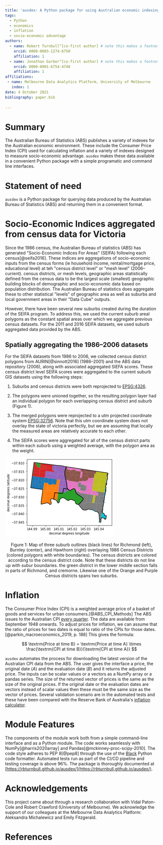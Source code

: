 ```yaml
---
title: 'ausdex: A Python package for using Australian economic indexing data'
tags:
  - Python
  - economics
  - inflation
  - socio-economic advantage
authors:
  - name: Robert Turnbull^[co-first author] # note this makes a footnote saying 'co-first author'
    orcid: 0000-0003-1274-6750
    affiliation: 1
  - name: Jonathan Garber^[co-first author] # note this makes a footnote saying 'co-first author'
    orcid: 0000-0001-6754-4748
    affiliation: 1
affiliations:
 - name: Melbourne Data Analytics Platform, University of Melbourne
   index: 1
date: 4 October 2021
bibliography: paper.bib

---
```


# Summary

The Australian Bureau of Statistics (ABS) publishes a variety of indexes for the Australian
economic environment. These include the Consumer Price Index (CPI) used for calculating inflation
and a variety of indexes designed to measure socio-economic advantage. `ausdex` makes these data
available in a convenient Python package with a simple programatic and command line interfaces. 


# Statement of need

`ausdex` is a Python package for querying data produced by the Australian Bureau of Statistics (ABS) and returning them in a convenient format.


# Socio-Economic Indices aggregated from census data for Victoria

Since the 1986 census, the Australian Bureau of statistics (ABS) has generated "Socio-Economic Indices For Areas" (SEIFA) following each census[@seifa2016]. These indices are aggregations of socio-economic inputs from the census forms (ie household income, rental/mortgage price, educational level) at teh "census district level" or "mesh level" (2006–current). census districts, or mesh levels, geographic areas statistically defined from the census data to be the largest scale (smallest) geographic building blocks of demographic and socio-economic data based on population distribution. The Australian Bureau of statistics does aggregate these to other statistical "levels" of geographic area as well as suburbs and local government areas in their "Data Cube" outputs.

However, there have been several new suburbs created during the duration of the SEIFA program. To address this, we used the current suburb areal polygons as the constant spatial areas over which we aggregate previous census datasets. For the 2011 and 2016 SEIFA datasets, we used suburb aggregated data provided by the ABS.

## Spatially aggregating the 1986–2006 datasets

For the SEIFA datasets from 1986 to 2006, we collected census district polygons from AURIN[@sinnott2016] (1986–2001) and the ABS data repository (2006), along with associated aggregated SIEFA scores. These census district level SEIFA scores were aggregated to the current suburb GIS datasets using the following steps:

1. Suburbs and census districts were both reprojected to [EPSG:4326](https://spatialreference.org/ref/epsg/wgs-84/).
2. The polygons were unioned together, so the resulting polygon layer had an individual polygon for each overlapping census district and suburb (Figure 1).

3. The merged polygons were reprojected to a utm projected coordinate system [EPSG:32756](https://epsg.io/32756). Note that this utm coordinate system does not overlay the state of victoria perfectly, but we are assuming that locally the measured areas are relatively accurate to each other.

4. The SEIFA scores were aggregated for all of the census district parts within each suburb using a weighted average, with the polygon area as the weight.

![Figure 1](paper_images/example_overlay.png)
<p align = "center"> Figure 1: Map of three suburb outlines (black lines) for Richmond (left), Burnley (center), and Hawthorn (right) overlaying 1986 Census Districts (colored polygons with white boundaries). The census districts are colored according to the census district code. Note that these districts do not line up with subur boundaries. the green district in the lower middle section falls in parts of Richmond, and cremorne. Likewise one of the Orange and Purple Census districts spans two suburbs.</p>

# Inflation

The Consumer Price Index (CPI) is a weighted average price of a basket of goods and services for urban consumers.[@ABS_CPI_Methods] The ABS issues to the Australian CPI [every quarter](https://www.abs.gov.au/statistics/economy/price-indexes-and-inflation/consumer-price-index-australia). The data are available from September 1948 onwards. To adjust prices for inflation, we can assume that the ratio of prices for two dates is equal to ratio of the CPIs for those dates.[@parkin_macroeconomics_2019, p. 188] This gives the formula:

$$ \textrm{Price at time B} = \textrm{Price at time A} \times \frac{\textrm{CPI at time B}}{\textrm{CPI at time A}} $$

`ausdex` automates the process for downloading the latest version of the Australian CPI data from the ABS. The user gives the interface a price, the original date ($A$) and the evaluation date ($B$) and it returns the adjusted price. The inputs can be scalar values or a vectors as a NumPy array or a pandas series. The size of the returned vector of prices is the same as the size of the original prices. If the original date or the evaluation dates are vectors instead of scalar values then these must be the same size as the vector of prices. Several validation scenario are in the automated tests and these have been compared with the Reserve Bank of Australia's [inflation calculator](https://www.rba.gov.au/calculator/).

# Module Features

The components of the module work both from a simple command-line interface and as a Python module. The code works seamlessly with NumPy[@harris2020array] and Pandas[@mckinney-proc-scipy-2010]. The code style adheres to PEP 8[@pep8] through the use of the [Black](https://black.readthedocs.io/en/stable/) Python code formatter. Automated tests run as part of the CI/CD pipeline and testing coverage is above 96%. The package is thoroughly documented at [https://rbturnbull.github.io/ausdex/](https://rbturnbull.github.io/ausdex/). 


# Acknowledgements

This project came about through a research collaboration with Vidal Paton-Cole and Robert Crawford (University of Melbourne). We acknowledge the support of our colleagues at the Melbourne Data Analytics Platform: Aleksandra Michalewicz and Emily Fitzgerald.

# References


